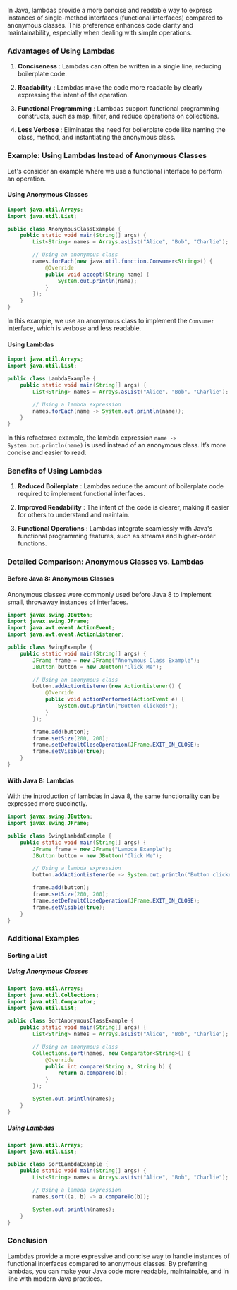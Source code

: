 In Java, lambdas provide a more concise and readable way to express instances of single-method interfaces (functional interfaces) compared to anonymous classes. This preference enhances code clarity and maintainability, especially when dealing with simple operations.

### Advantages of Using Lambdas

1. **Conciseness** : Lambdas can often be written in a single line, reducing boilerplate code.

2. **Readability** : Lambdas make the code more readable by clearly expressing the intent of the operation.

3. **Functional Programming** : Lambdas support functional programming constructs, such as map, filter, and reduce operations on collections.

4. **Less Verbose** : Eliminates the need for boilerplate code like naming the class, method, and instantiating the anonymous class.

### Example: Using Lambdas Instead of Anonymous Classes

Let's consider an example where we use a functional interface to perform an operation.

#### Using Anonymous Classes

```java
import java.util.Arrays;
import java.util.List;

public class AnonymousClassExample {
    public static void main(String[] args) {
        List<String> names = Arrays.asList("Alice", "Bob", "Charlie");

        // Using an anonymous class
        names.forEach(new java.util.function.Consumer<String>() {
            @Override
            public void accept(String name) {
                System.out.println(name);
            }
        });
    }
}
```

In this example, we use an anonymous class to implement the `Consumer` interface, which is verbose and less readable.

#### Using Lambdas

```java
import java.util.Arrays;
import java.util.List;

public class LambdaExample {
    public static void main(String[] args) {
        List<String> names = Arrays.asList("Alice", "Bob", "Charlie");

        // Using a lambda expression
        names.forEach(name -> System.out.println(name));
    }
}
```

In this refactored example, the lambda expression `name -> System.out.println(name)` is used instead of an anonymous class. It’s more concise and easier to read.

### Benefits of Using Lambdas

1. **Reduced Boilerplate** : Lambdas reduce the amount of boilerplate code required to implement functional interfaces.

2. **Improved Readability** : The intent of the code is clearer, making it easier for others to understand and maintain.

3. **Functional Operations** : Lambdas integrate seamlessly with Java's functional programming features, such as streams and higher-order functions.

### Detailed Comparison: Anonymous Classes vs. Lambdas

#### Before Java 8: Anonymous Classes

Anonymous classes were commonly used before Java 8 to implement small, throwaway instances of interfaces.

```java
import javax.swing.JButton;
import javax.swing.JFrame;
import java.awt.event.ActionEvent;
import java.awt.event.ActionListener;

public class SwingExample {
    public static void main(String[] args) {
        JFrame frame = new JFrame("Anonymous Class Example");
        JButton button = new JButton("Click Me");

        // Using an anonymous class
        button.addActionListener(new ActionListener() {
            @Override
            public void actionPerformed(ActionEvent e) {
                System.out.println("Button clicked!");
            }
        });

        frame.add(button);
        frame.setSize(200, 200);
        frame.setDefaultCloseOperation(JFrame.EXIT_ON_CLOSE);
        frame.setVisible(true);
    }
}
```

#### With Java 8: Lambdas

With the introduction of lambdas in Java 8, the same functionality can be expressed more succinctly.

```java
import javax.swing.JButton;
import javax.swing.JFrame;

public class SwingLambdaExample {
    public static void main(String[] args) {
        JFrame frame = new JFrame("Lambda Example");
        JButton button = new JButton("Click Me");

        // Using a lambda expression
        button.addActionListener(e -> System.out.println("Button clicked!"));

        frame.add(button);
        frame.setSize(200, 200);
        frame.setDefaultCloseOperation(JFrame.EXIT_ON_CLOSE);
        frame.setVisible(true);
    }
}
```

### Additional Examples

#### Sorting a List

##### Using Anonymous Classes

```java
import java.util.Arrays;
import java.util.Collections;
import java.util.Comparator;
import java.util.List;

public class SortAnonymousClassExample {
    public static void main(String[] args) {
        List<String> names = Arrays.asList("Alice", "Bob", "Charlie");

        // Using an anonymous class
        Collections.sort(names, new Comparator<String>() {
            @Override
            public int compare(String a, String b) {
                return a.compareTo(b);
            }
        });

        System.out.println(names);
    }
}
```

##### Using Lambdas

```java
import java.util.Arrays;
import java.util.List;

public class SortLambdaExample {
    public static void main(String[] args) {
        List<String> names = Arrays.asList("Alice", "Bob", "Charlie");

        // Using a lambda expression
        names.sort((a, b) -> a.compareTo(b));

        System.out.println(names);
    }
}
```

### Conclusion

Lambdas provide a more expressive and concise way to handle instances of functional interfaces compared to anonymous classes. By preferring lambdas, you can make your Java code more readable, maintainable, and in line with modern Java practices.
